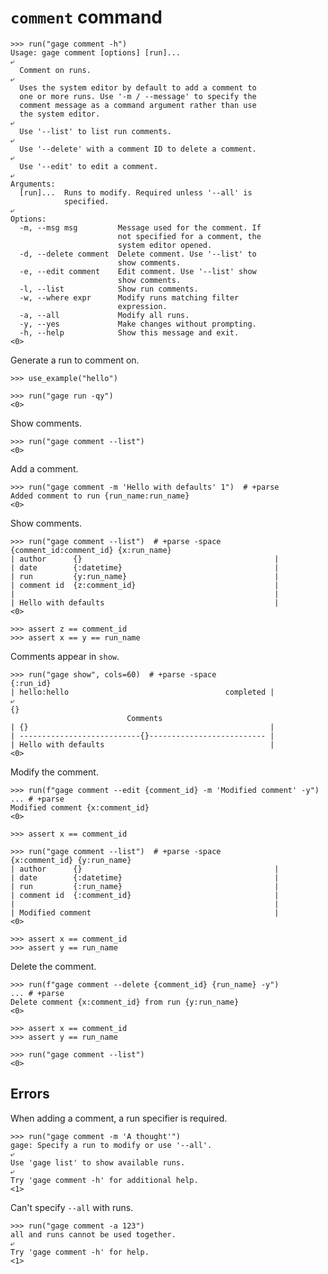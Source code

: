 # `comment` command

    >>> run("gage comment -h")
    Usage: gage comment [options] [run]...
    ⤶
      Comment on runs.
    ⤶
      Uses the system editor by default to add a comment to
      one or more runs. Use '-m / --message' to specify the
      comment message as a command argument rather than use
      the system editor.
    ⤶
      Use '--list' to list run comments.
    ⤶
      Use '--delete' with a comment ID to delete a comment.
    ⤶
      Use '--edit' to edit a comment.
    ⤶
    Arguments:
      [run]...  Runs to modify. Required unless '--all' is
                specified.
    ⤶
    Options:
      -m, --msg msg         Message used for the comment. If
                            not specified for a comment, the
                            system editor opened.
      -d, --delete comment  Delete comment. Use '--list' to
                            show comments.
      -e, --edit comment    Edit comment. Use '--list' show
                            show comments.
      -l, --list            Show run comments.
      -w, --where expr      Modify runs matching filter
                            expression.
      -a, --all             Modify all runs.
      -y, --yes             Make changes without prompting.
      -h, --help            Show this message and exit.
    <0>

Generate a run to comment on.

    >>> use_example("hello")

    >>> run("gage run -qy")
    <0>

Show comments.

    >>> run("gage comment --list")
    <0>

Add a comment.

    >>> run("gage comment -m 'Hello with defaults' 1")  # +parse
    Added comment to run {run_name:run_name}
    <0>

Show comments.

    >>> run("gage comment --list")  # +parse -space
    {comment_id:comment_id} {x:run_name}
    | author      {}                                           |
    | date        {:datetime}                                  |
    | run         {y:run_name}                                 |
    | comment id  {z:comment_id}                               |
    |                                                          |
    | Hello with defaults                                      |
    <0>

    >>> assert z == comment_id
    >>> assert x == y == run_name

Comments appear in `show`.

    >>> run("gage show", cols=60)  # +parse -space
    {:run_id}
    | hello:hello                                   completed |
    ⤶
    {}
                              Comments
    | {}                                                      |
    | ---------------------------{}-------------------------- |
    | Hello with defaults                                     |
    <0>

Modify the comment.

    >>> run(f"gage comment --edit {comment_id} -m 'Modified comment' -y")
    ... # +parse
    Modified comment {x:comment_id}
    <0>

    >>> assert x == comment_id

    >>> run("gage comment --list")  # +parse -space
    {x:comment_id} {y:run_name}
    | author      {}                                           |
    | date        {:datetime}                                  |
    | run         {:run_name}                                  |
    | comment id  {:comment_id}                                |
    |                                                          |
    | Modified comment                                         |
    <0>

    >>> assert x == comment_id
    >>> assert y == run_name

Delete the comment.

    >>> run(f"gage comment --delete {comment_id} {run_name} -y")
    ... # +parse
    Delete comment {x:comment_id} from run {y:run_name}
    <0>

    >>> assert x == comment_id
    >>> assert y == run_name

    >>> run("gage comment --list")
    <0>

## Errors

When adding a comment, a run specifier is required.

    >>> run("gage comment -m 'A thought'")
    gage: Specify a run to modify or use '--all'.
    ⤶
    Use 'gage list' to show available runs.
    ⤶
    Try 'gage comment -h' for additional help.
    <1>

Can't specify `--all` with runs.

    >>> run("gage comment -a 123")
    all and runs cannot be used together.
    ⤶
    Try 'gage comment -h' for help.
    <1>

